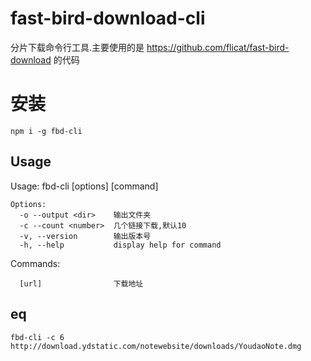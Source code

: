 # fast-bird-download-cli
分片下载命令行工具.主要使用的是 https://github.com/flicat/fast-bird-download 的代码

# 安装
```shell
npm i -g fbd-cli
```

Usage
-----

Usage: fbd-cli [options] [command]
```
Options:
  -o --output <dir>    输出文件夹
  -c --count <number>  几个链接下载,默认10
  -v, --version        输出版本号
  -h, --help           display help for command
```
Commands:
```
  [url]                下载地址
```

eq
-----
```shell
fbd-cli -c 6 http://download.ydstatic.com/notewebsite/downloads/YoudaoNote.dmg
```